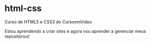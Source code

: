 # html-css
 Curso de HTML5 e CSS3 do CursoemVídeo

Estou aprendendo a criar sites e agora vou aprender a gerenciar meus repositórios!
